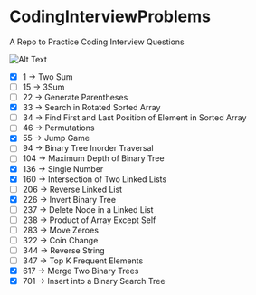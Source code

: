 # CodingInterviewProblems 

A Repo to Practice Coding Interview Questions

![Alt Text](https://media.giphy.com/media/rWY9ySfjytitq/giphy.gif)

* [x] 1 -> Two Sum 
* [ ] 15 -> 3Sum
* [ ] 22 -> Generate Parentheses
* [x] 33 -> Search in Rotated Sorted Array
* [ ] 34 -> Find First and Last Position of Element in Sorted Array
* [ ] 46 -> Permutations
* [x] 55 -> Jump Game
* [ ] 94 -> Binary Tree Inorder Traversal
* [ ] 104 -> Maximum Depth of Binary Tree
* [x] 136 -> Single Number
* [x] 160 -> Intersection of Two Linked Lists
* [ ] 206 -> Reverse Linked List
* [x] 226 -> Invert Binary Tree
* [ ] 237 -> Delete Node in a Linked List
* [ ] 238 -> Product of Array Except Self
* [ ] 283 -> Move Zeroes
* [ ] 322 -> Coin Change
* [ ] 344 -> Reverse String
* [ ] 347 -> Top K Frequent Elements
* [x] 617 -> Merge Two Binary Trees
* [x] 701 -> Insert into a Binary Search Tree
